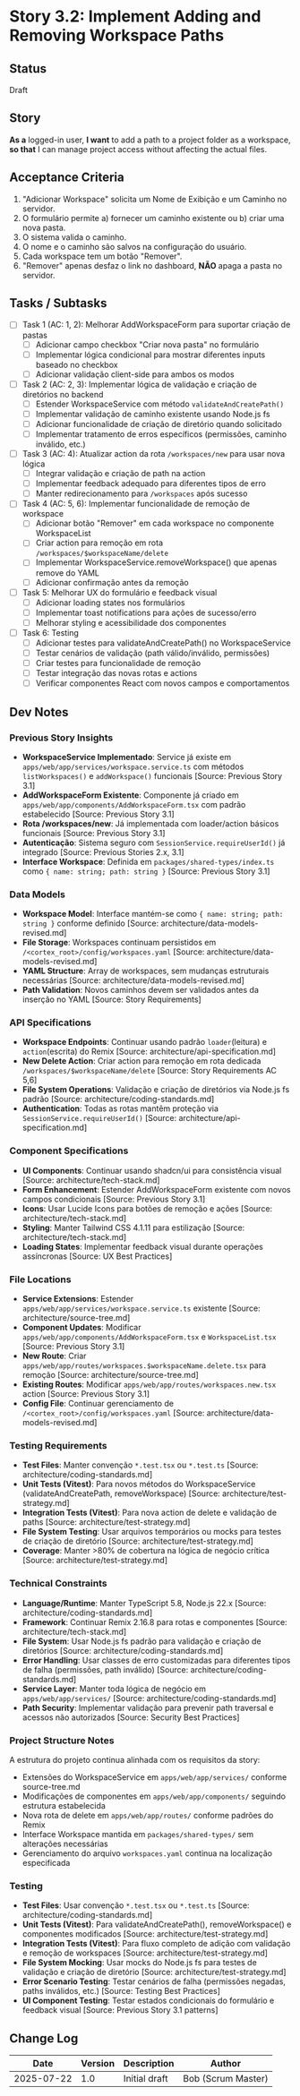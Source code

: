 # Story 3.2: Implement Adding and Removing Workspace Paths

## Status

Draft

## Story

**As a** logged-in user,
**I want** to add a path to a project folder as a workspace,
**so that** I can manage project access without affecting the actual files.

## Acceptance Criteria

1. "Adicionar Workspace" solicita um Nome de Exibição e um Caminho no servidor.
2. O formulário permite a) fornecer um caminho existente ou b) criar uma nova pasta.
3. O sistema valida o caminho.
4. O nome e o caminho são salvos na configuração do usuário.
5. Cada workspace tem um botão "Remover".
6. "Remover" apenas desfaz o link no dashboard, **NÃO** apaga a pasta no servidor.

## Tasks / Subtasks

- [ ] Task 1 (AC: 1, 2): Melhorar AddWorkspaceForm para suportar criação de pastas
  - [ ] Adicionar campo checkbox "Criar nova pasta" no formulário
  - [ ] Implementar lógica condicional para mostrar diferentes inputs baseado no checkbox
  - [ ] Adicionar validação client-side para ambos os modos
- [ ] Task 2 (AC: 2, 3): Implementar lógica de validação e criação de diretórios no backend
  - [ ] Estender WorkspaceService com método `validateAndCreatePath()`
  - [ ] Implementar validação de caminho existente usando Node.js fs
  - [ ] Adicionar funcionalidade de criação de diretório quando solicitado
  - [ ] Implementar tratamento de erros específicos (permissões, caminho inválido, etc.)
- [ ] Task 3 (AC: 4): Atualizar action da rota `/workspaces/new` para usar nova lógica
  - [ ] Integrar validação e criação de path na action
  - [ ] Implementar feedback adequado para diferentes tipos de erro
  - [ ] Manter redirecionamento para `/workspaces` após sucesso
- [ ] Task 4 (AC: 5, 6): Implementar funcionalidade de remoção de workspace
  - [ ] Adicionar botão "Remover" em cada workspace no componente WorkspaceList
  - [ ] Criar action para remoção em rota `/workspaces/$workspaceName/delete`
  - [ ] Implementar WorkspaceService.removeWorkspace() que apenas remove do YAML
  - [ ] Adicionar confirmação antes da remoção
- [ ] Task 5: Melhorar UX do formulário e feedback visual
  - [ ] Adicionar loading states nos formulários
  - [ ] Implementar toast notifications para ações de sucesso/erro
  - [ ] Melhorar styling e acessibilidade dos componentes
- [ ] Task 6: Testing
  - [ ] Adicionar testes para validateAndCreatePath() no WorkspaceService
  - [ ] Testar cenários de validação (path válido/inválido, permissões)
  - [ ] Criar testes para funcionalidade de remoção
  - [ ] Testar integração das novas rotas e actions
  - [ ] Verificar componentes React com novos campos e comportamentos

## Dev Notes

### Previous Story Insights

- **WorkspaceService Implementado**: Service já existe em `apps/web/app/services/workspace.service.ts` com métodos `listWorkspaces()` e `addWorkspace()` funcionais [Source: Previous Story 3.1]
- **AddWorkspaceForm Existente**: Componente já criado em `apps/web/app/components/AddWorkspaceForm.tsx` com padrão estabelecido [Source: Previous Story 3.1] 
- **Rota /workspaces/new**: Já implementada com loader/action básicos funcionais [Source: Previous Story 3.1]
- **Autenticação**: Sistema seguro com `SessionService.requireUserId()` já integrado [Source: Previous Stories 2.x, 3.1]
- **Interface Workspace**: Definida em `packages/shared-types/index.ts` como `{ name: string; path: string }` [Source: Previous Story 3.1]

### Data Models

- **Workspace Model**: Interface mantém-se como `{ name: string; path: string }` conforme definido [Source: architecture/data-models-revised.md]
- **File Storage**: Workspaces continuam persistidos em `/<cortex_root>/config/workspaces.yaml` [Source: architecture/data-models-revised.md]
- **YAML Structure**: Array de workspaces, sem mudanças estruturais necessárias [Source: architecture/data-models-revised.md]
- **Path Validation**: Novos caminhos devem ser validados antes da inserção no YAML [Source: Story Requirements]

### API Specifications

- **Workspace Endpoints**: Continuar usando padrão `loader`(leitura) e `action`(escrita) do Remix [Source: architecture/api-specification.md]
- **New Delete Action**: Criar action para remoção em rota dedicada `/workspaces/$workspaceName/delete` [Source: Story Requirements AC 5,6]
- **File System Operations**: Validação e criação de diretórios via Node.js fs padrão [Source: architecture/coding-standards.md]
- **Authentication**: Todas as rotas mantêm proteção via `SessionService.requireUserId()` [Source: architecture/api-specification.md]

### Component Specifications

- **UI Components**: Continuar usando shadcn/ui para consistência visual [Source: architecture/tech-stack.md]
- **Form Enhancement**: Estender AddWorkspaceForm existente com novos campos condicionais [Source: Previous Story 3.1]
- **Icons**: Usar Lucide Icons para botões de remoção e ações [Source: architecture/tech-stack.md]
- **Styling**: Manter Tailwind CSS 4.1.11 para estilização [Source: architecture/tech-stack.md]
- **Loading States**: Implementar feedback visual durante operações assíncronas [Source: UX Best Practices]

### File Locations

- **Service Extensions**: Estender `apps/web/app/services/workspace.service.ts` existente [Source: architecture/source-tree.md]
- **Component Updates**: Modificar `apps/web/app/components/AddWorkspaceForm.tsx` e `WorkspaceList.tsx` [Source: Previous Story 3.1]
- **New Route**: Criar `apps/web/app/routes/workspaces.$workspaceName.delete.tsx` para remoção [Source: architecture/source-tree.md]
- **Existing Routes**: Modificar `apps/web/app/routes/workspaces.new.tsx` action [Source: Previous Story 3.1]
- **Config File**: Continuar gerenciamento de `/<cortex_root>/config/workspaces.yaml` [Source: architecture/data-models-revised.md]

### Testing Requirements

- **Test Files**: Manter convenção `*.test.tsx` ou `*.test.ts` [Source: architecture/coding-standards.md]
- **Unit Tests (Vitest)**: Para novos métodos do WorkspaceService (validateAndCreatePath, removeWorkspace) [Source: architecture/test-strategy.md]
- **Integration Tests (Vitest)**: Para nova action de delete e validação de paths [Source: architecture/test-strategy.md]
- **File System Testing**: Usar arquivos temporários ou mocks para testes de criação de diretório [Source: architecture/test-strategy.md]
- **Coverage**: Manter >80% de cobertura na lógica de negócio crítica [Source: architecture/test-strategy.md]

### Technical Constraints

- **Language/Runtime**: Manter TypeScript 5.8, Node.js 22.x [Source: architecture/coding-standards.md]
- **Framework**: Continuar Remix 2.16.8 para rotas e componentes [Source: architecture/tech-stack.md]
- **File System**: Usar Node.js fs padrão para validação e criação de diretórios [Source: architecture/coding-standards.md]
- **Error Handling**: Usar classes de erro customizadas para diferentes tipos de falha (permissões, path inválido) [Source: architecture/coding-standards.md]
- **Service Layer**: Manter toda lógica de negócio em `apps/web/app/services/` [Source: architecture/coding-standards.md]
- **Path Security**: Implementar validação para prevenir path traversal e acessos não autorizados [Source: Security Best Practices]

### Project Structure Notes

A estrutura do projeto continua alinhada com os requisitos da story:
- Extensões do WorkspaceService em `apps/web/app/services/` conforme source-tree.md
- Modificações de componentes em `apps/web/app/components/` seguindo estrutura estabelecida
- Nova rota de delete em `apps/web/app/routes/` conforme padrões do Remix
- Interface Workspace mantida em `packages/shared-types/` sem alterações necessárias
- Gerenciamento do arquivo `workspaces.yaml` continua na localização especificada

### Testing

- **Test Files**: Usar convenção `*.test.tsx` ou `*.test.ts` [Source: architecture/coding-standards.md]
- **Unit Tests (Vitest)**: Para validateAndCreatePath(), removeWorkspace() e componentes modificados [Source: architecture/test-strategy.md]
- **Integration Tests (Vitest)**: Para fluxo completo de adição com validação e remoção de workspaces [Source: architecture/test-strategy.md]
- **File System Mocking**: Usar mocks do Node.js fs para testes de validação e criação de diretório [Source: architecture/test-strategy.md]
- **Error Scenario Testing**: Testar cenários de falha (permissões negadas, paths inválidos, etc.) [Source: Testing Best Practices]
- **UI Component Testing**: Testar estados condicionais do formulário e feedback visual [Source: Previous Story 3.1 patterns]

## Change Log

| Date       | Version | Description   | Author             |
| ---------- | ------- | ------------- | ------------------ |
| 2025-07-22 | 1.0     | Initial draft | Bob (Scrum Master) |